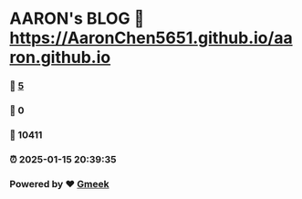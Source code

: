 # AARON's BLOG :link: https://AaronChen5651.github.io/aaron.github.io 
### :page_facing_up: [5](https://AaronChen5651.github.io/aaron.github.io/tag.html) 
### :speech_balloon: 0 
### :hibiscus: 10411 
### :alarm_clock: 2025-01-15 20:39:35 
### Powered by :heart: [Gmeek](https://github.com/Meekdai/Gmeek)
